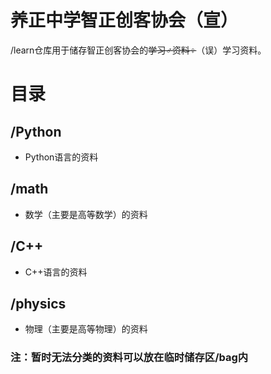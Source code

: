 # 养正中学智正创客协会（宣）
/learn仓库用于储存智正创客协会的~~学习♂资料♀~~（误）学习资料。

# 目录
## /Python
* Python语言的资料

## /math
* 数学（主要是高等数学）的资料

## /C++
* C++语言的资料

## /physics
* 物理（主要是高等物理）的资料


### 注：暂时无法分类的资料可以放在临时储存区/bag内
